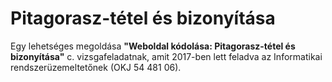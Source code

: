 # Pitagorasz-tétel és bizonyítása

Egy lehetséges megoldása **"Weboldal kódolása: Pitagorasz-tétel és bizonyítása"** c. vizsgafeladatnak, amit 2017-ben lett feladva az Informatikai rendszerüzemeltetőnek (OKJ 54 481 06).